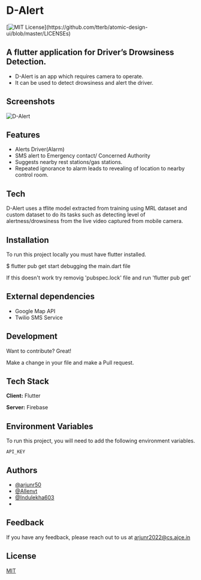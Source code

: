 # D-Alert
[![MIT License](https://img.shields.io/apm/l/atomic-design-ui.svg?)](https://github.com/tterb/atomic-design-ui/blob/master/LICENSEs)
## A flutter application for Driver’s Drowsiness Detection.
- D-Alert is an app which requires camera to operate. 
- It can be used to detect drowsiness and alert the driver. 

## Screenshots
![D-Alert](https://drive.google.com/uc?export=view&id=1NA_KXmzcgo-Xvg4c9usBHJUEI4IOR_hV)


## Features

- Alerts Driver(Alarm)
- SMS alert to Emergency contact/ Concerned Authority
- Suggests nearby rest stations/gas stations.
- Repeated ignorance to alarm leads to revealing of location to nearby control room.

## Tech

D-Alert uses a tflite model extracted from training using MRL dataset and custom dataset to do its tasks such as detecting level of alertness/drowsiness from the live video captured from mobile camera.

## Installation
 To run this project locally you must have flutter installed.

$ flutter pub get
start debugging the main.dart file

If this doesn't work try removig 'pubspec.lock' file and run 'flutter pub get'
## External dependencies

- Google Map API
- Twilio SMS Service

## Development

Want to contribute? Great!

Make a change in your file and make a Pull request.


## Tech Stack

**Client:** Flutter

**Server:** Firebase


## Environment Variables

To run this project, you will need to add the following environment variables.

`API_KEY`

## Authors

- [@arjunr50](https://github.com/arjunr50)
- [@Allenvt](https://github.com/Allenvt)
- [@Indulekha603](https://github.com/Indulekha603)
- 



## Feedback

If you have any feedback, please reach out to us at arjunr2022@cs.ajce.in


## License

[MIT](https://choosealicense.com/licenses/mit/)

